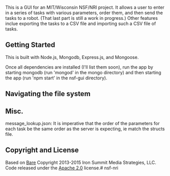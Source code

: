 This is a GUI for an MIT/Wisconsin NSF/NRI project. It allows a user to enter in a series of tasks with various parameters, order them, and then send the tasks to a robot. (That last part is still a work in progress.) Other features inclue exporting the tasks to a CSV file and importing such a CSV file of tasks.

## Getting Started

This is built with Node.js, Mongodb, Express.js, and Mongoose. 

Once all dependencies are installed (I'll list them soon), run the app by starting mongodb (run 'mongod' in the mongo directory) and then starting the app (run 'npm start' in the nsf-gui directory). 

## Navigating the file system

## Misc.
message_lookup.json: It is imperative that the order of the parameters for each task be the same order as the server is expecting, ie match the structs file. 

## Copyright and License
Based on [Bare](http://startbootstrap.com/template-overviews/bare/)
Copyright 2013-2015 Iron Summit Media Strategies, LLC. Code released under the [Apache 2.0](https://github.com/IronSummitMedia/startbootstrap-bare/blob/gh-pages/LICENSE) license.# nsf-nri

